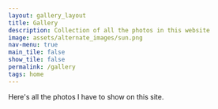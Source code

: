 ```yaml
---
layout: gallery_layout
title: Gallery
description: Collection of all the photos in this website
image: assets/alternate_images/sun.png
nav-menu: true
main_tile: false
show_tile: false
permalink: /gallery
tags: home
---
```


Here's all the photos I have to show on this site.
<!-- <meta http-equiv="refresh" content="0; url= /Gallery_post.html" /> -->
